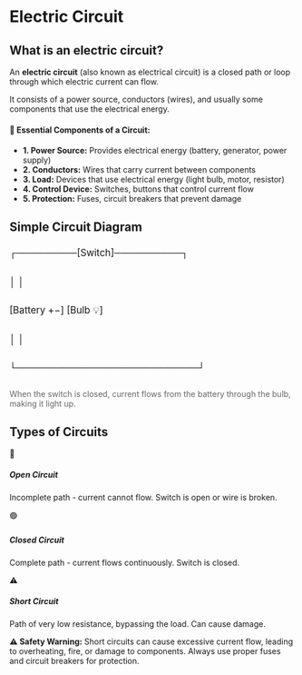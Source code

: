 # Electric Circuit

## What is an electric circuit?

An <strong>electric circuit</strong> (also known as electrical circuit) is a closed path or loop through which electric current can flow. 

It consists of a power source, conductors (wires), and usually some components that use the electrical energy.
                    
<div class="definition-card">
    <!-- <h4>Definition</h4>
    <p>An electric circuit is a closed path or loop through which electric current can flow. It consists of a source of electrical energy and components connected by conducting wires.</p> -->
                        
<div class="key-points" style="margin-top: 20px;">
    <h4>🔑 Essential Components of a Circuit:</h4>
    <ul>
        <li><strong>1. Power Source:</strong> Provides electrical energy (battery, generator, power supply)</li>
        <li><strong>2. Conductors:</strong> Wires that carry current between components</li>
        <li><strong>3. Load:</strong> Devices that use electrical energy (light bulb, motor, resistor)</li>
        <li><strong>4. Control Device:</strong> Switches, buttons that control current flow</li>
        <li><strong>5. Protection:</strong> Fuses, circuit breakers that prevent damage</li>
    </ul>
</div>
</div>

## Simple Circuit Diagram
                    
<div class="circuit-diagram">
    <div style="font-size: 1.2em; line-height: 2;">
                            <p>┌─────────[Switch]──────────┐</p>
                            <p>│                           │</p>
                            <p>[Battery +−]            [Bulb 💡]</p>
                            <p>│                           │</p>
                            <p>└───────────────────────────┘</p>
                        </div>
                        <p style="margin-top: 20px; color: #666;">When the switch is closed, current flows from the battery through the bulb, making it light up.</p>
                    </div>
                    
## Types of Circuits


<div class="icon-grid">
        <div class="icon-card">
            <div class="icon">🔴</div>
            <h5>Open Circuit</h5>
            <p>Incomplete path - current cannot flow. Switch is open or wire is broken.</p>
        </div>
        <div class="icon-card">
            <div class="icon">🟢</div>
            <h5>Closed Circuit</h5>
            <p>Complete path - current flows continuously. Switch is closed.</p>
        </div>
        <div class="icon-card">
            <div class="icon">⚠️</div>
            <h5>Short Circuit</h5>
            <p>Path of very low resistance, bypassing the load. Can cause damage.</p>
        </div>
    </div>
                    
<div class="warning">
                        <strong>⚠️ Safety Warning:</strong> Short circuits can cause excessive current flow, leading to overheating, fire, or damage to components. Always use proper fuses and circuit breakers for protection.
</div>